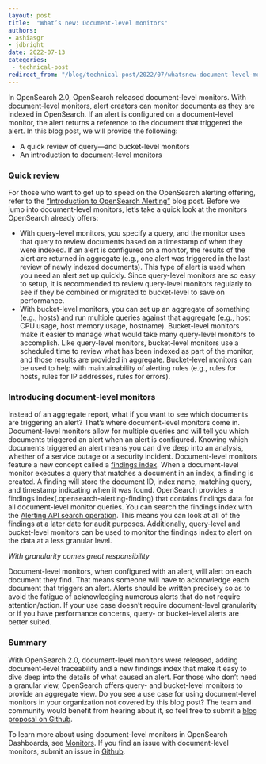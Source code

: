 ```yaml
---
layout: post
title:  "What’s new: Document-level monitors"
authors:
- ashiasgr
- jdbright
date: 2022-07-13
categories:
 - technical-post
redirect_from: "/blog/technical-post/2022/07/whatsnew-document-level-monitors/" 
---
```


In OpenSearch 2.0, OpenSearch released document-level monitors. With document-level monitors, alert creators can monitor documents as they are indexed in OpenSearch. If an alert is configured on a document-level monitor, the alert returns a reference to the document that triggered the alert. In this blog post, we will provide the following:

* A quick review of query—and bucket-level monitors
* An introduction to document-level monitors

### Quick review

For those who want to get up to speed on the OpenSearch alerting offering, refer to the [“Introduction to OpenSearch Alerting”](https://opensearch.org/blog/partners/2021/10/alerting-intro/) blog post. Before we jump into document-level monitors, let’s take a quick look at the monitors OpenSearch already offers:

* With query-level monitors, you specify a query, and the monitor uses that query to review documents based on a timestamp of when they were indexed. If an alert is configured on a monitor, the results of the alert are returned in aggregate (e.g., one alert was triggered in the last review of newly indexed documents). This type of alert is used when you need an alert set up quickly. Since query-level monitors are so easy to setup, it is recommended to review query-level monitors regularly to see if they be combined or migrated to bucket-level to save on performance.
* With bucket-level monitors, you can set up an aggregate of something (e.g., hosts) and run multiple queries against that aggregate (e.g., host CPU usage, host memory usage, hostname). Bucket-level monitors make it easier to manage what would take many query-level monitors to accomplish. Like query-level monitors, bucket-level monitors  use a scheduled time to review what has been indexed as part of the monitor, and those results are provided in aggregate. Bucket-level monitors can be used to help with maintainability of alerting rules (e.g., rules for hosts, rules for IP addresses, rules for errors).

### Introducing document-level monitors

Instead of an aggregate report, what if you want to see which documents are triggering an alert? That’s where document-level monitors come in. Document-level monitors allow for multiple queries and will tell you which documents triggered an alert when an alert is configured. Knowing which documents triggered an alert means you can dive deep into an analysis, whether of a service outage or a security incident. Document-level monitors feature a new concept called a [findings index](https://opensearch.org/docs/latest/monitoring-plugins/alerting/monitors/#document-findings). When a document-level monitor executes a query that matches a document in an index, a finding is created. A finding will store the document ID, index name, matching query, and timestamp indicating when it was found. OpenSearch provides a findings index(.opensearch-alerting-finding) that contains findings data for all document-level monitor queries. You can search the findings index with the [Alerting API search operation](https://opensearch.org/docs/latest/monitoring-plugins/alerting/api/#search-for-monitor-findings). This means you can look at all of the findings at a later date for audit purposes. Additionally, query-level and bucket-level monitors can be used to monitor the findings index to alert on the data at a less granular level.

*With granularity comes great responsibility*

Document-level monitors, when configured with an alert, will alert on each document they find. That means someone will have to acknowledge each document that triggers an alert. Alerts should be written precisely so as to avoid the fatigue of acknowledging numerous alerts that do not require attention/action. If your use case doesn’t require document-level granularity or if you have performance concerns, query- or bucket-level alerts are better suited.

### Summary

With OpenSearch 2.0, document-level monitors were released, adding document-level traceability and a new findings index that make it easy to dive deep into the details of what caused an alert. For those who don’t need a granular view, OpenSearch offers query- and bucket-level monitors to provide an aggregate view. Do you see a use case for using document-level monitors in your organization not covered by this blog post? The team and community would benefit from hearing about it, so feel free to submit a [blog proposal on Github](https://github.com/opensearch-project/project-website/issues/new?assignees=&labels=new+blog%2C+enhancement&template=blog_post.md&title=).

To learn more about using document-level monitors in OpenSearch Dashboards, see [Monitors](https://opensearch.org/docs/latest/monitoring-plugins/alerting/monitors/#per-document-monitors). If you find an issue with document-level monitors, submit an issue in [Github](https://github.com/opensearch-project/alerting/issues).
